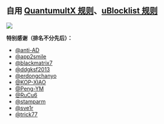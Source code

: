 ## 自用 [QuantumultX 规则](https://raw.githubusercontent.com/Vikingama/plugins/main/index.conf)、[uBlocklist 规则](https://raw.githubusercontent.com/Vikingama/plugins/main/filter/ini/ublocklist_pattern.ini)

![](https://profile-counter.glitch.me/Vikingama-plugins/count.svg)

**特别感谢（排名不分先后）：**

- [@anti-AD](https://github.com/privacy-protection-tools/anti-AD)
- [@app2smile](https://github.com/app2smile/rules)
- [@blackmatrix7](https://github.com/blackmatrix7/ios_rule_script)
- [@ddgksf2013](https://github.com/ddgksf2013/ddgksf2013)
- [@erdongchanyo](https://github.com/erdongchanyo/Rules)
- [@KOP-XIAO](https://github.com/KOP-XIAO/QuantumultX)
- [@Peng-YM](https://github.com/Peng-YM/QuanX)
- [@RuCu6](https://github.com/RuCu6/QuanX)
- [@stamparm](https://github.com/stamparm/ipsum)
- [@sve1r](https://github.com/sve1r/Rules-For-Quantumult-X)
- [@trick77](https://github.com/trick77/ipset-blacklist)

<!--
  <picture>
    <source media="(prefers-color-scheme: dark)" srcset="https://raw.githubusercontent.com/Vikingama/Vikingama/output/github-contribution-grid-snake-dark.svg">
    <source media="(prefers-color-scheme: light)" srcset="https://raw.githubusercontent.com/Vikingama/Vikingama/output/github-contribution-grid-snake.svg">
    <img alt="github contribution grid snake animation" src="https://raw.githubusercontent.com/Vikingama/Vikingama/output/github-contribution-grid-snake.svg">
  </picture>
 -->
